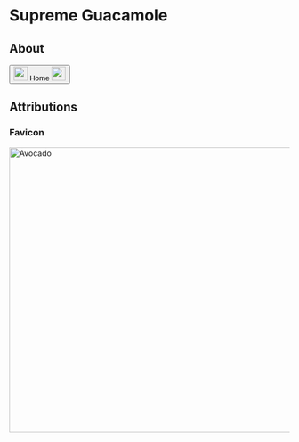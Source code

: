 # Supreme Guacamole

## About ##

<object width = "900" height = "370" data = "README.html" type = "text/html"></object>
<button onclick = "goToHomePage()">
  <img src = "https://upload.wikimedia.org/wikipedia/commons/a/a3/Roundel_of_the_Australian_Army.svg" width = "25">
    Home
  <img src = "https://upload.wikimedia.org/wikipedia/commons/a/a3/Roundel_of_the_Australian_Army.svg" width = "25">
</button>     

## Attributions ##

### Favicon ###

<a title="By Tiia Monto [CC BY-SA 4.0 
 (https://creativecommons.org/licenses/by-sa/4.0
)], from Wikimedia Commons" href="https://commons.wikimedia.org/wiki/File:Avocado.png"><img width="512" alt="Avocado" src="https://upload.wikimedia.org/wikipedia/commons/thumb/a/ae/Avocado.png/512px-Avocado.png"></a>

<script src = "https://cdn.rawgit.com/KnowledgeableKangaroo/KnowledgeableKangaroo.github.io/master/script.js"></script>
<script> 
	const secondStyle = document.createElement("link"); 
	secondStyle.href = "style1.css"; 
	secondStyle.rel = "stylesheet"; 
	secondStyle.type = "text/css"; 
	document.head.appendChild(secondStyle); 
</script>

